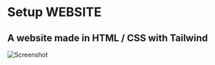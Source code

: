 # Setup WEBSITE

## A website made in HTML / CSS with Tailwind

![Screenshot](https://images.wallpaperscraft.com/image/single/loading_future_text_191382_300x168.jpg)
